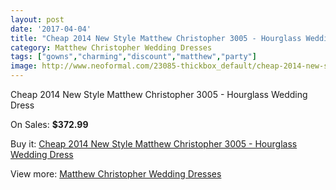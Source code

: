 ```yaml
---
layout: post
date: '2017-04-04'
title: "Cheap 2014 New Style Matthew Christopher 3005 - Hourglass Wedding Dress"
category: Matthew Christopher Wedding Dresses
tags: ["gowns","charming","discount","matthew","party"]
image: http://www.neoformal.com/23085-thickbox_default/cheap-2014-new-style-matthew-christopher-3005-hourglass-wedding-dress.jpg
---
```

Cheap 2014 New Style Matthew Christopher 3005 - Hourglass Wedding Dress

On Sales: **$372.99**
<a href="https://www.neoformal.com/en/matthew-christopher-wedding-dresses-2014/7704-cheap-2014-new-style-matthew-christopher-3005-hourglass-wedding-dress.html"><amp-img layout="responsive" width="600" height="600" src="//www.neoformal.com/23085-thickbox_default/cheap-2014-new-style-matthew-christopher-3005-hourglass-wedding-dress.jpg" alt="Cheap 2014 New Style Matthew Christopher 3005 - Hourglass Wedding Dress 0" /></a>
<a href="https://www.neoformal.com/en/matthew-christopher-wedding-dresses-2014/7704-cheap-2014-new-style-matthew-christopher-3005-hourglass-wedding-dress.html"><amp-img layout="responsive" width="600" height="600" src="//www.neoformal.com/23086-thickbox_default/cheap-2014-new-style-matthew-christopher-3005-hourglass-wedding-dress.jpg" alt="Cheap 2014 New Style Matthew Christopher 3005 - Hourglass Wedding Dress 1" /></a>

Buy it: [Cheap 2014 New Style Matthew Christopher 3005 - Hourglass Wedding Dress](https://www.neoformal.com/en/matthew-christopher-wedding-dresses-2014/7704-cheap-2014-new-style-matthew-christopher-3005-hourglass-wedding-dress.html "Cheap 2014 New Style Matthew Christopher 3005 - Hourglass Wedding Dress")

View more: [Matthew Christopher Wedding Dresses](https://www.neoformal.com/en/125-matthew-christopher-wedding-dresses-2014 "Matthew Christopher Wedding Dresses")